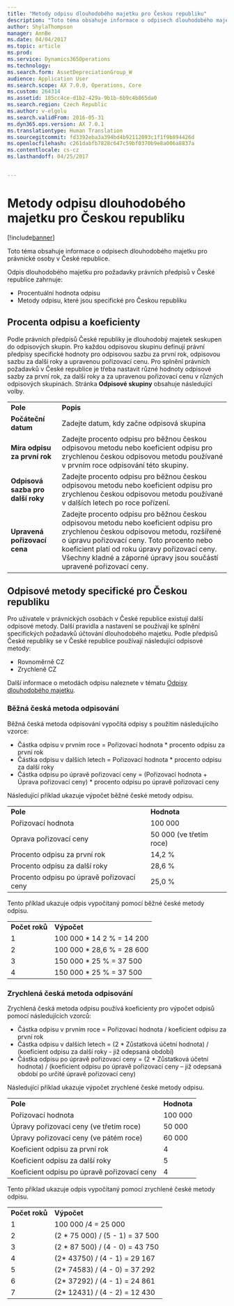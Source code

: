 ```yaml
---
title: "Metody odpisu dlouhodobého majetku pro Českou republiku"
description: "Toto téma obsahuje informace o odpisech dlouhodobého majetku pro právnické osoby v České republice."
author: ShylaThompson
manager: AnnBe
ms.date: 04/04/2017
ms.topic: article
ms.prod: 
ms.service: Dynamics365Operations
ms.technology: 
ms.search.form: AssetDepreciationGroup_W
audience: Application User
ms.search.scope: AX 7.0.0, Operations, Core
ms.custom: 264314
ms.assetid: 185cc4ce-d1b2-429a-9b1b-6b9c4b865da0
ms.search.region: Czech Republic
ms.author: v-elgolu
ms.search.validFrom: 2016-05-31
ms.dyn365.ops.version: AX 7.0.1
ms.translationtype: Human Translation
ms.sourcegitcommit: fd3392eba3a394bd4b92112093c1f1f9b894426d
ms.openlocfilehash: c261dabfb7828c647c59bf0370b9e8a006a8837a
ms.contentlocale: cs-cz
ms.lasthandoff: 04/25/2017


---
```


# <a name="fixed-assets-depreciation-methods-for-the-czech-republic"></a>Metody odpisu dlouhodobého majetku pro Českou republiku

[!include[banner](../includes/banner.md)]


Toto téma obsahuje informace o odpisech dlouhodobého majetku pro právnické osoby v České republice. 

Odpis dlouhodobého majetku pro požadavky právních předpisů v České republice zahrnuje:

-   Procentuální hodnota odpisu
-   Metody odpisu, které jsou specifické pro Českou republiku

## <a name="depreciation-percentages-and-coefficients"></a>Procenta odpisu a koeficienty
Podle právních předpisů České republiky je dlouhodobý majetek seskupen do odpisových skupin. Pro každou odpisovou skupinu definují právní předpisy specifické hodnoty pro odpisovou sazbu za první rok, odpisovou sazbu za další roky a upravenou pořizovací cenu. Pro splnění právních požadavků v České republice je třeba nastavit různé hodnoty odpisové sazby za první rok, za další roky a za upravenou pořizovací cenu v různých odpisových skupinách. Stránka **Odpisové skupiny** obsahuje následující volby.

| |  |
|-----|------|
| **Pole**                                | **Popis**|
| **Počáteční datum**                           | Zadejte datum, kdy začne odpisová skupina|
| **Míra odpisu za první rok** | Zadejte procento odpisu pro běžnou českou odpisovou metodu nebo koeficient odpisu pro zrychlenou českou odpisovou metodu používané v prvním roce odpisování této skupiny. |
| **Odpisová sazba pro další roky**     | Zadejte procento odpisu pro běžnou českou odpisovou metodu nebo koeficient odpisu pro zrychlenou českou odpisovou metodu používané v dalších letech po roce pořízení.|
| **Upravená pořizovací cena**           | Zadejte procento odpisu pro běžnou českou odpisovou metodu nebo koeficient odpisu pro zrychlenou českou odpisovou metodu, rozšířené o úpravu pořizovací ceny. Toto procento nebo koeficient platí od roku úpravy pořizovací ceny. Všechny kladné a záporné úpravy jsou součástí upravené pořizovací ceny. |

## <a name="czech-republicspecific-depreciation-methods"></a>Odpisové metody specifické pro Českou republiku
Pro uživatele v právnických osobách v České republice existují další odpisové metody. Další pravidla a nastavení se používají ke splnění specifických požadavků účtování dlouhodobého majetku. Podle předpisů České republiky se v České republice používají následující odpisové metody:

-   Rovnoměrně CZ
-   Zrychleně CZ

Další informace o metodách odpisu naleznete v tématu [Odpisy dlouhodobého majetku](../fixed-assets/fixed-asset-depreciation.md).

### <a name="regular-cz-depreciation-method"></a>Běžná česká metoda odpisování

Běžná česká metoda odpisování vypočítá odpisy s použitím následujícího vzorce:

-   Částka odpisu v prvním roce = Pořizovací hodnota \* procento odpisu za první rok
-   Částka odpisu v dalších letech = Pořizovací hodnota \* procento odpisu za další roky
-   Částka odpisu po úpravě pořizovací ceny = (Pořizovací hodnota + Úprava pořizovací ceny) \* procento odpisu po úpravě pořizovací ceny

Následující příklad ukazuje výpočet běžné české metody odpisu.

|                                                      |                     |
|------------------------------------------------------|---------------------|
| **Pole**                                            | **Hodnota**           |
| Pořizovací hodnota                                    | 100 000             |
| Oprava pořizovací ceny                               | 50 000 (ve třetím roce) |
| Procento odpisu za první rok           | 14,2 %               |
| Procento odpisu za další roky           | 28,6 %               |
| Procento odpisu po úpravě pořizovací ceny | 25,0 %               |

Tento příklad ukazuje odpis vypočítaný pomocí běžné české metody odpisu.

|                     |                           |
|---------------------|---------------------------|
| **Počet roků** | **Výpočet**           |
| 1                   | 100 000 \* 14 2 % = 14 200 |
| 2                   | 100 000 \* 28,6 % = 28 600 |
| 3                   | 150 000 \* 25 % = 37 500   |
| 4                   | 150 000 \* 25 % = 37 500   |

### <a name="accelerated-cz-depreciation-method"></a>Zrychlená česká metoda odpisování

Zrychlená česká metoda odpisu používá koeficienty pro výpočet odpisů pomocí následujících vzorců:

-   Částka odpisu v prvním roce = Pořizovací hodnota / koeficient odpisu za první rok
-   Částka odpisu v dalších letech = (2 \* Zůstatková účetní hodnota) / (koeficient odpisu za další roky - již odepsaná období)
-   Částka odpisu po úpravě pořizovací ceny = (2 \* Zůstatková účetní hodnota) / (koeficient odpisu po úpravě pořizovací ceny – již odepsaná období po určité úpravě pořizovací ceny)

Následující příklad ukazuje výpočet zrychlené české metody odpisu.

|                                                       |           |
|-------------------------------------------------------|-----------|
| **Pole**                                             | **Hodnota** |
| Pořizovací hodnota                                     | 100 000   |
| Úpravy pořizovací ceny (ve třetím roce)                    | 50 000    |
| Úpravy pořizovací ceny (ve pátém roce)                    | 60 000    |
| Koeficient odpisu za první rok           | 4         |
| Koeficient odpisu za další roky           | 5         |
| Koeficient odpisu po úpravě pořizovací ceny | 4         |

Tento příklad ukazuje odpis vypočítaný pomocí zrychlené české metody odpisu.

|                     |                                  |
|---------------------|----------------------------------|
| **Počet roků** | **Výpočet**                  |
| 1                   | 100 000 /4 = 25 000              |
| 2                   | (2 \* 75 000) / (5 - 1) = 37 500 |
| 3                   | (2 \* 87 500) / (4 - 0) = 43 750 |
| 4                   | (2\* 43750) / (4 - 1) = 29 167   |
| 5                   | (2\* 74583) / (4 - 0) = 37 292   |
| 6                   | (2\* 37292) / (4 - 1) = 24 861   |
| 7                   | (2\* 12431) / (4 - 2) = 12 430   |



